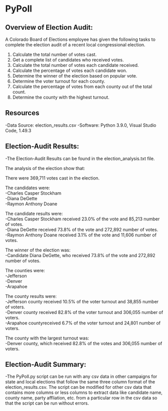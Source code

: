 # PyPoll

## Overview of Election Audit: 
A Colorado Board of Elections employee has given the following tasks to complete the election audit of a recent local congressional election.

1. Calculate the total number of votes cast.
2. Get a complete list of candidates who received votes.
3. Calculate the total number of votes each candidate received.
4. Calculate the percentage of votes each candidate won.
5. Determine the winner of the election based on popular vote.
6. Determine the voter turnout for each county.
7. Calculate the percentage of votes from each county out of the total count.
8. Determine the county with the highest turnout.

## Resources
-Data Source: election_results.csv
-Software: Python 3.9.0, Visual Studio Code, 1.49.3

## Election-Audit Results: 
-The Election-Audit Results can be found in the election_analysis.txt file.

The analysis of the election show that:

There were 369,711 votes cast in the election. 

The candidates were:        
  -Charles Casper Stockham      
  -Diana DeGette      
  -Raymon Anthony Doane
  
The candidate results were:      
  -Charles Casper Stockham received 23.0% of the vote and 85,213 number of votes.    
  -Diana DeGette received 73.8% of the vote and 272,892 number of votes.    
  -Raymon Anthony Doane received 3.1% of the vote and 11,606 number of votes.    
  
The winner of the election was:      
  -Candidate Diana DeGette, who received 73.8% of the vote and 272,892 number of votes.       
  
The counties were:    
  -Jefferson  
  -Denver  
  -Arapahoe  
  
The county results were:    
  -Jefferson county received 10.5% of the voter turnout and 38,855 number of voters.      
  -Denver county received 82.8% of the voter turnout and 306,055 number of voters.      
  -Arapahoe countyreceived 6.7% of the voter turnout and 24,801 number of voters.      
  
The county with the largest turnout was:    
  -Denver county, which received 82.8% of the votes and 306,055 number of voters.  

## Election-Audit Summary: 
-The PyPoll.py script can be run with any csv data in other campaigns for state and local elections that follow the same three column format of the election_results.csv. The script can be modified for other csv data that contains more columns or less columns to extract data like candidate name, county name, party affliation, etc. from a particular row in the csv data so that the script can be run without errors. 
